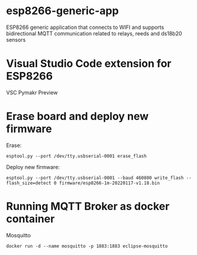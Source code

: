 # esp8266-generic-app
ESP8266 generic application that connects to WIFI and supports bidirectional MQTT communication related to relays, reeds and ds18b20 sensors

# Visual Studio Code extension for ESP8266
VSC Pymakr Preview

# Erase board and deploy new firmware
Erase:
```
esptool.py --port /dev/tty.usbserial-0001 erase_flash
```
Deploy new firmware:
```
esptool.py --port /dev/tty.usbserial-0001 --baud 460800 write_flash --flash_size=detect 0 firmware/esp8266-1m-20220117-v1.18.bin
```

# Running MQTT Broker as docker container
Mosquitto
```
docker run -d --name mosquitto -p 1883:1883 eclipse-mosquitto
```